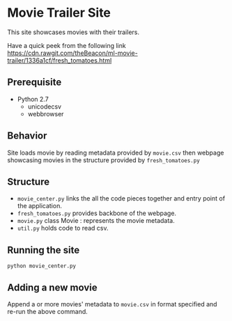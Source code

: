 # Movie Trailer Site
This site showcases movies with their trailers. 

Have a quick peek from the following link
https://cdn.rawgit.com/theBeacon/ml-movie-trailer/1336a1cf/fresh_tomatoes.html

## Prerequisite 
* Python 2.7
    * unicodecsv
    * webbrowser

## Behavior 
Site loads movie by reading metadata provided by `movie.csv` then webpage showcasing movies in the structure provided by `fresh_tomatoes.py`

## Structure
* `movie_center.py` links the all the code pieces together and entry point of the application.
* `fresh_tomatoes.py` provides backbone of the webpage.
* `movie.py` class Movie : represents the movie metadata.
* `util.py` holds code to read csv.

## Running the site
```python movie_center.py```

## Adding a new movie
Append a or more movies' metadata to `movie.csv` in format specified and re-run the above command.
